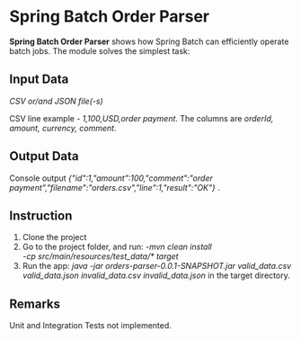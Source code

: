 # Spring Batch Order Parser

**Spring Batch Order Parser** shows how  Spring Batch can efficiently operate batch jobs.
The module solves the simplest task:

## Input Data
*CSV or/and JSON file(-s)*

CSV line example - *1,100,USD,order payment*.
The columns are *orderId, amount, currency, comment*.

## Output Data
Console output *{"id":1,"amount":100,"comment":"order payment","filename":"orders.csv","line":1,"result":"OK"}* .

## Instruction
1) Clone the project
2) Go to the project folder, and run:
    -*mvn clean install*  
    -_cp src/main/resources/test_data/* target_
3) Run the app:
*java -jar orders-parser-0.0.1-SNAPSHOT.jar valid_data.csv valid_data.json invalid_data.csv invalid_data.json*
in the target directory.

## Remarks
Unit and Integration Tests not implemented.